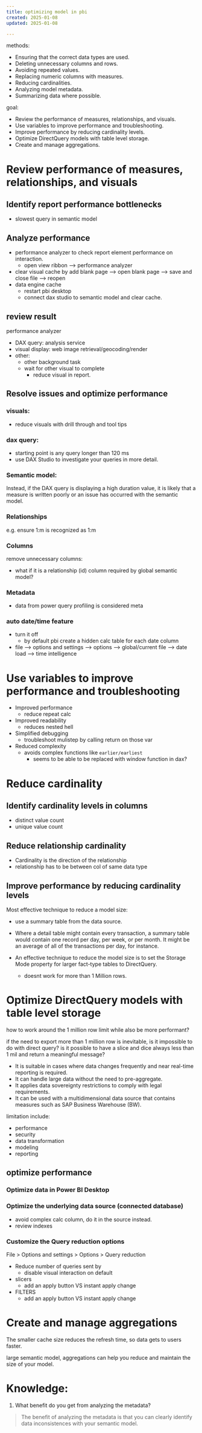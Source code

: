 ```yaml
---
title: optimizing model in pbi
created: 2025-01-08
updated: 2025-01-08

---
```

methods:
- Ensuring that the correct data types are used.
- Deleting unnecessary columns and rows.
- Avoiding repeated values.
- Replacing numeric columns with measures.
- Reducing cardinalities.
- Analyzing model metadata.
- Summarizing data where possible.

goal:
- Review the performance of measures, relationships, and visuals.
- Use variables to improve performance and troubleshooting.
- Improve performance by reducing cardinality levels.
- Optimize DirectQuery models with table level storage.
- Create and manage aggregations.

# Review performance of measures, relationships, and visuals
## Identify report performance bottlenecks
- slowest query in semantic model 
## Analyze performance
- performance analyzer to check report element performance on interaction.
  - open view ribbon --> performance analyzer 
- clear visual cache by add blank page --> open blank page --> save and close file --> reopen
- data engine cache
  - restart pbi desktop
  - connect dax studio to semantic model and clear cache. 

## review result
performance analyzer
- DAX query: analysis service
- visual display: web image retrieval/geocoding/render
- other:
  - other background task
  - wait for other visual to complete
    - reduce visual in report.

## Resolve issues and optimize performance

### visuals:
- reduce visuals with drill through and tool tips

### dax query:
- starting point is any query longer than 120 ms
- use DAX Studio to investigate your queries in more detail.

### Semantic model:
Instead, if the DAX query is displaying a high duration value, it is likely that a measure is written poorly or an issue has occurred with the semantic model. 

### Relationships
e.g. ensure 1:m is recognized as 1:m

### Columns
remove unnecessary columns:
- what if it is a relationship (id) column required by global semantic model?

### Metadata
- data from power query profiling is considered meta

### auto date/time feature
- turn it off
  - by default pbi create a hidden calc table for each date column
- file --> options and settings --> options --> global/current file --> date load --> time intelligence

# Use variables to improve performance and troubleshooting
- Improved performance
  - reduce repeat calc 
- Improved readability
  - reduces nested hell
- Simplified debugging
  - troubleshoot mulistep by calling return on those var
- Reduced complexity
  - avoids complex functions like `earlier/earliest`
    - seems to be able to be replaced with window function in dax?

# Reduce cardinality

## Identify cardinality levels in columns
- distinct value count
- unique value count

## Reduce relationship cardinality
- Cardinality is the direction of the relationship
- relationship has to be between col of same data type

## Improve performance by reducing cardinality levels
Most effective technique to reduce a model size:
- use a summary table from the data source. 
- Where a detail table might contain every transaction, a summary table would contain one record per day, per week, or per month. It might be an average of all of the transactions per day, for instance.

- An effective technique to reduce the model size is to set the Storage Mode property for larger fact-type tables to DirectQuery. 
  - doesnt work for more than 1 Million rows.

# Optimize DirectQuery models with table level storage

how to work around the 1 million row limit while also be more performant?

if the need to export more than 1 million row is inevitable, is it impossible to do with direct query? is it possible to have a slice and dice always less than 1 mil and return a meaningful message?

- It is suitable in cases where data changes frequently and near real-time reporting is required.
- It can handle large data without the need to pre-aggregate.
- It applies data sovereignty restrictions to comply with legal requirements.
- It can be used with a multidimensional data source that contains measures such as SAP Business Warehouse (BW).

limitation include:
- performance
- security
- data transformation
- modeling
- reporting

## optimize performance

### Optimize data in Power BI Desktop

### Optimize the underlying data source (connected database)
- avoid complex calc column, do it in the source instead.
- review indexes

### Customize the Query reduction options
File > Options and settings > Options > Query reduction
- Reduce number of queries sent by
  - disable visual interaction on default
- slicers 
  - add an apply button VS instant apply change
- FILTERS 
  - add an apply button VS instant apply change

# Create and manage aggregations
The smaller cache size reduces the refresh time, so data gets to users faster.


large semantic model, aggregations can help you reduce and maintain the size of your model.

# Knowledge:
1. What benefit do you get from analyzing the metadata? 
> The benefit of analyzing the metadata is that you can clearly identify data inconsistences with your semantic model.